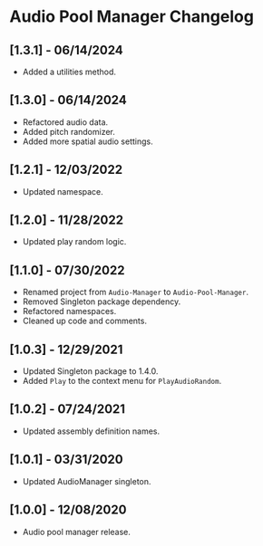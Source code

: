# Audio Pool Manager Changelog

## [1.3.1] - 06/14/2024
- Added a utilities method.

## [1.3.0] - 06/14/2024
- Refactored audio data.
- Added pitch randomizer.
- Added more spatial audio settings.

## [1.2.1] - 12/03/2022
- Updated namespace.

## [1.2.0] - 11/28/2022
- Updated play random logic.

## [1.1.0] - 07/30/2022
- Renamed project from `Audio-Manager` to `Audio-Pool-Manager`.
- Removed Singleton package dependency.
- Refactored namespaces.
- Cleaned up code and comments.

## [1.0.3] - 12/29/2021
- Updated Singleton package to 1.4.0.
- Added `Play` to the context menu for `PlayAudioRandom`.

## [1.0.2] - 07/24/2021
- Updated assembly definition names.

## [1.0.1] - 03/31/2020
- Updated AudioManager singleton.

## [1.0.0] - 12/08/2020
- Audio pool manager release.
